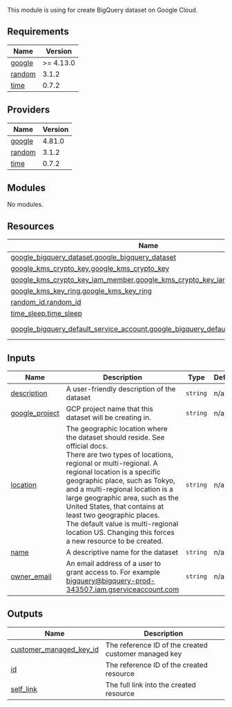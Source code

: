 This module is using for create BigQuery dataset on Google Cloud.

<!-- BEGIN_TF_DOCS -->
## Requirements

| Name | Version |
|------|---------|
| <a name="requirement_google"></a> [google](#requirement\_google) | >= 4.13.0 |
| <a name="requirement_random"></a> [random](#requirement\_random) | 3.1.2 |
| <a name="requirement_time"></a> [time](#requirement\_time) | 0.7.2 |

## Providers

| Name | Version |
|------|---------|
| <a name="provider_google"></a> [google](#provider\_google) | 4.81.0 |
| <a name="provider_random"></a> [random](#provider\_random) | 3.1.2 |
| <a name="provider_time"></a> [time](#provider\_time) | 0.7.2 |

## Modules

No modules.

## Resources

| Name | Type |
|------|------|
| [google_bigquery_dataset.google_bigquery_dataset](https://registry.terraform.io/providers/hashicorp/google/latest/docs/resources/bigquery_dataset) | resource |
| [google_kms_crypto_key.google_kms_crypto_key](https://registry.terraform.io/providers/hashicorp/google/latest/docs/resources/kms_crypto_key) | resource |
| [google_kms_crypto_key_iam_member.google_kms_crypto_key_iam_member](https://registry.terraform.io/providers/hashicorp/google/latest/docs/resources/kms_crypto_key_iam_member) | resource |
| [google_kms_key_ring.google_kms_key_ring](https://registry.terraform.io/providers/hashicorp/google/latest/docs/resources/kms_key_ring) | resource |
| [random_id.random_id](https://registry.terraform.io/providers/hashicorp/random/3.1.2/docs/resources/id) | resource |
| [time_sleep.time_sleep](https://registry.terraform.io/providers/hashicorp/time/0.7.2/docs/resources/sleep) | resource |
| [google_bigquery_default_service_account.google_bigquery_default_service_account](https://registry.terraform.io/providers/hashicorp/google/latest/docs/data-sources/bigquery_default_service_account) | data source |

## Inputs

| Name | Description | Type | Default | Required |
|------|-------------|------|---------|:--------:|
| <a name="input_description"></a> [description](#input\_description) | A user-friendly description of the dataset | `string` | n/a | yes |
| <a name="input_google_project"></a> [google\_project](#input\_google\_project) | GCP project name that this dataset will be creating in. | `string` | n/a | yes |
| <a name="input_location"></a> [location](#input\_location) | The geographic location where the dataset should reside. See official docs. <br>There are two types of locations, regional or multi-regional. A regional location is a specific geographic place, such as Tokyo, and a multi-regional location is a large geographic area, such as the United States, that contains at least two geographic places. <br>The default value is multi-regional location US. Changing this forces a new resource to be created. | `string` | n/a | yes |
| <a name="input_name"></a> [name](#input\_name) | A descriptive name for the dataset | `string` | n/a | yes |
| <a name="input_owner_email"></a> [owner\_email](#input\_owner\_email) | An email address of a user to grant access to. For example bigquery@bigquery-prod-343507.iam.gserviceaccount.com | `string` | n/a | yes |

## Outputs

| Name | Description |
|------|-------------|
| <a name="output_customer_managed_key_id"></a> [customer\_managed\_key\_id](#output\_customer\_managed\_key\_id) | The reference ID of the created customer managed key |
| <a name="output_id"></a> [id](#output\_id) | The reference ID of the created resource |
| <a name="output_self_link"></a> [self\_link](#output\_self\_link) | The full link into the created resource |
<!-- END_TF_DOCS -->
